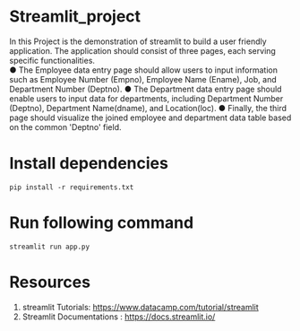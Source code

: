 # Streamlit_project 
In this Project is the demonstration of streamlit to build a user friendly application.
The application should consist of three pages, each serving specific functionalities.<br>
● The Employee data entry page should allow users to input information such
as Employee Number (Empno), Employee Name (Ename), Job, and
Department Number (Deptno).
● The Department data entry page should enable users to input data for
departments, including Department Number (Deptno), Department
Name(dname), and Location(loc).
● Finally, the third page should visualize the joined employee and department
data table based on the common 'Deptno' field.

# Install dependencies

`pip install -r requirements.txt`

# Run following command
`streamlit run app.py`

# Resources
1. streamlit Tutorials: https://www.datacamp.com/tutorial/streamlit
2. Streamlit Documentations : https://docs.streamlit.io/
